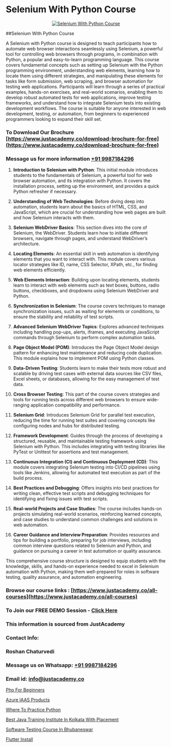 # Selenium With Python Course

<p align="center">
  <a href="https://justacademy.co/course-detail/python-training">
    <img src="https://justacademy.co/storage2/course_image/1709713400_course_image.webp" alt="Selenium With Python Course">
  </a>
</p>
##Selenium With Python Course

A Selenium with Python course is designed to teach participants how to automate web browser interactions seamlessly using Selenium, a powerful tool for controlling web browsers through programs, in combination with Python, a popular and easy-to-learn programming language. This course covers fundamental concepts such as setting up Selenium with the Python programming environment, understanding web elements, learning how to locate them using different strategies, and manipulating these elements for tasks like form submission, web scraping, and browser automation for testing web applications. Participants will learn through a series of practical examples, hands-on exercises, and real-world scenarios, enabling them to develop robust automated tests for web applications, improve testing frameworks, and understand how to integrate Selenium tests into existing development workflows. The course is suitable for anyone interested in web development, testing, or automation, from beginners to experienced programmers looking to expand their skill set.
### To Download Our Brochure [https://www.justacademy.co/download-brochure-for-free](https://www.justacademy.co/download-brochure-for-free)
### Message us for more information [+91 9987184296](https://api.whatsapp.com/send?phone=919987184296)
1) **Introduction to Selenium with Python**: This initial module introduces students to the fundamentals of Selenium, a powerful tool for web browser automation, and its integration with Python. It covers the installation process, setting up the environment, and provides a quick Python refresher if necessary.

2) **Understanding of Web Technologies**: Before diving deep into automation, students learn about the basics of HTML, CSS, and JavaScript, which are crucial for understanding how web pages are built and how Selenium interacts with them.

3) **Selenium WebDriver Basics**: This section dives into the core of Selenium, the WebDriver. Students learn how to initiate different browsers, navigate through pages, and understand WebDriver’s architecture.

4) **Locating Elements**: An essential skill in web automation is identifying elements that you want to interact with. This module covers various locator strategies like ID, name, CSS Selector, XPath, etc., for finding web elements efficiently.

5) **Web Elements Interaction**: Building upon locating elements, students learn to interact with web elements such as text boxes, buttons, radio buttons, checkboxes, and dropdowns using Selenium WebDriver and Python.

6) **Synchronization in Selenium**: The course covers techniques to manage synchronization issues, such as waiting for elements or conditions, to ensure the stability and reliability of test scripts.

7) **Advanced Selenium WebDriver Topics**: Explores advanced techniques including handling pop-ups, alerts, iframes, and executing JavaScript commands through Selenium to perform complex automation tasks.

8) **Page Object Model (POM)**: Introduces the Page Object Model design pattern for enhancing test maintenance and reducing code duplication. This module explains how to implement POM using Python classes.

9) **Data-Driven Testing**: Students learn to make their tests more robust and scalable by driving test cases with external data sources like CSV files, Excel sheets, or databases, allowing for the easy management of test data.

10) **Cross Browser Testing**: This part of the course covers strategies and tools for running tests across different web browsers to ensure wide-ranging application compatibility and performance.

11) **Selenium Grid**: Introduces Selenium Grid for parallel test execution, reducing the time for running test suites and covering concepts like configuring nodes and hubs for distributed testing.

12) **Framework Development**: Guides through the process of developing a structured, reusable, and maintainable testing framework using Selenium with Python. This includes integrating with testing libraries like PyTest or Unittest for assertions and test management.

13) **Continuous Integration (CI) and Continuous Deployment (CD)**: This module covers integrating Selenium testing into CI/CD pipelines using tools like Jenkins, allowing for automated test execution as part of the build process.

14) **Best Practices and Debugging**: Offers insights into best practices for writing clean, effective test scripts and debugging techniques for identifying and fixing issues with test scripts.

15) **Real-world Projects and Case Studies**: The course includes hands-on projects simulating real-world scenarios, reinforcing learned concepts, and case studies to understand common challenges and solutions in web automation.

16) **Career Guidance and Interview Preparation**: Provides resources and tips for building a portfolio, preparing for job interviews, including common interview questions related to Selenium and Python, and guidance on pursuing a career in test automation or quality assurance.

This comprehensive course structure is designed to equip students with the knowledge, skills, and hands-on experience needed to excel in Selenium automation with Python, making them well-prepared for roles in software testing, quality assurance, and automation engineering.

### Browse our course links : [https://www.justacademy.co/all-courses](https://www.justacademy.co/all-courses) 
### To Join our FREE DEMO Session - [Click Here](https://www.justacademy.co/register-for-course-demo)


### This information is sourced from JustAcademy
### Contact Info:
### Roshan Chaturvedi
### Message us on Whatsapp: [+91 9987184296](https://api.whatsapp.com/send?phone=919987184296)
### Email id: [info@justacademy.co](mailto:info@justacademy.co)
                
[Php For Beginners](https://www.linkedin.com/pulse/php-beginners-justacademy-jaipur-lkrhe?trackingId=hDMkVCl%2FYXTgxxezHeB%2B4w%3D%3D&lipi=urn%3Ali%3Apage%3Ad_flagship3_company_admin%3B6gVpALX0TnilEAnvQeHuDw%3D%3D)

[Azure IAAS Products](https://www.linkedin.com/pulse/azure-iaas-products-software-training-sunnyvale-itejc?trackingId=SNflJzLMTQESuBe6UuXsXw%3D%3D&lipi=urn%3Ali%3Apage%3Ad_flagship3_company_admin%3B%2BhR3vy1dRIi%2FxP7UWLS2ww%3D%3D)

[Where To Practice Python](https://medium.com/@mahi3106/where-to-practice-python-6eacd8881695)

[Best Java Training Institute In Kolkata With Placement](https://medium.com/@kamblerajas684/best-java-training-institute-in-kolkata-with-placement-97b47999f208)

[Software Testing Course In Bhubaneswar](https://justacademyin.github.io/justacademy/software-testing-course-in-bhubaneswar)

[Flutter Install](https://justacademyin.github.io/Articles/Flutter-Install)

